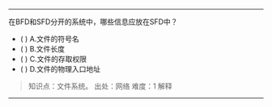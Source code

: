 ---
在BFD和SFD分开的系统中，哪些信息应放在SFD中？
- ( ) A.文件的符号名 
- ( ) B.文件长度 
- ( ) C.文件的存取权限 
- ( ) D.文件的物理入口地址

> 知识点：文件系统。
> 出处：网络
> 难度：1
> 解释

---